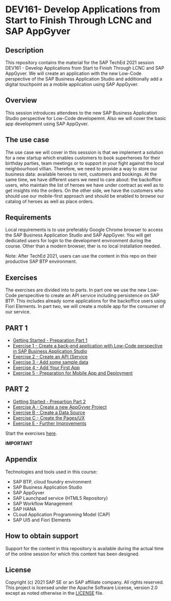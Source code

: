 # DEV161- Develop Applications from Start to Finish Through LCNC and SAP AppGyver

## Description

This repository contains the material for the SAP TechEd 2021 session DEV161 - Develop Applications from Start to Finish Through LCNC and SAP AppGyver. 
We will create an application with the new Low-Code perspective of the SAP Business Application Studio and additionally add a digital touchpoint as a mobile application using SAP AppGyver. 

## Overview

This session introduces attendees to the new SAP Business Application Studio perspective for Low-Code developemnt. Also we will cover the basic app development using SAP AppGyver.
## The use case
The use case we will cover in this sesssion is that we implement a solution for a new startup which enables customers to book superheroes for their birthday parties, team meetings or to support in your fight against the local neighbourhood villian. 
Therefore, we need to provide a way to store our business data: available heroes to rent, customers and bookings. At the same time, we have different users we need to care about: the backoffice users, who maintain the list of heroes we have under contract as well as to get insights into the orders. On the other side, we have the customers who should use our mobile-first approach and should be enabled to browse our catalog of heroes as well as place orders. 

## Requirements

Local requirements is to use preferably Google Chrome browser to access the SAP Business Application Studio and SAP AppGyver. You will get dedicated users for login to the development environment during the course.
Other than a modern browser, ther is no local installation needed.

Note: After TechEd 2021, users can use the content in this repo on their productive SAP BTP environment. 

## Exercises

The exercises are divided into to parts. In part one we use the new Low-Code perspecitive to create an API service including persistence on SAP BTP. This includes already some applications for the backoffice users using Fiori Elements. In part two, we will create a mobile app for the consumer of our service.

## PART 1
- [Getting Started - Preparation Part 1](exercises/ex0/README.md)
- [Exercise 1 - Create a back-end application with Low-Code perspective in SAP Business Application Studio ](exercises/ex1/README.md)
- [Exercise 2 - Create an API (Service](exercises/ex2/README.md)
- [Exercise 3 - Add some sample data](exercises/ex3/README.md)
- [Exercise 4 - Add Your First App](exercises/ex4/README.md)
- [Exercise 5 - Preparation for Mobile App and Deployment](exercises/ex5/README.md)

## PART 2
- [Getting Started - Prepartion Part 2](exercises/exPrep/README.md)
- [Exercise A - Create a new AppGyver Project](exercises/exA/README.md)
- [Exercise B - Create a Data Source](exercises/exB/README.md)
- [Exercise C - Create the Pages/UX](exercises/exC/README.md)
- [Exercise E - Further Improvements](exercises/exE/README.md)

Start the exercises [here](exercises/ex0/README.md).

**IMPORTANT**

## Appendix

Technologies and tools used in this course:
* SAP BTP, cloud foundry environment 
* SAP Business Application Studio
* SAP AppGyver
* SAP Launchpad service (HTML5 Repository)
* SAP Workflow Management
* SAP HANA
* CLoud Application Programming Model (CAP)
* SAP UI5 and Fiori Elements

## How to obtain support

Support for the content in this repository is available during the actual time of the online session for which this content has been designed.

## License
Copyright (c) 2021 SAP SE or an SAP affiliate company. All rights reserved. This project is licensed under the Apache Software License, version 2.0 except as noted otherwise in the [LICENSE](LICENSES/Apache-2.0.txt) file.
